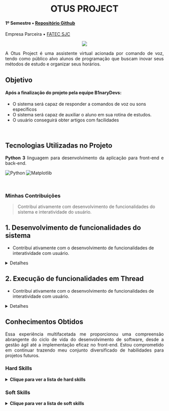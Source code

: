 <div class="semestre1">

<div align=center>
<h1>OTUS PROJECT</h1>
</div>

<h4> 1º Semestre • <a href="https://github.com/B1nary-Devs/OTUS-PROJECT">Repositório Github</a></h4>
<p align="justify"> Empresa Parceira • <a href="https://fatecsjc-prd.azurewebsites.net">FATEC SJC</a></p>

<p align="center"><img src="https://github.com/WallaceHS20/Bertoti/assets/101594950/2858b006-347d-4796-9a4b-c5edb0c4ea19" widht="20%"></img>

<p align="justify"> A Otus Project é uma assistente virtual acionada por comando de voz, tendo como público alvo alunos de programação que buscam inovar seus métodos de estudo e organizar seus horários.</p>

  <h2> <a name="Objetivo">Objetivo</a> </h2>

#### Após a finalização do projeto pela equipe B1naryDevs:
* O sistema será capaz de responder a comandos de voz ou sons específicos
* O sistema será capaz de auxiliar o aluno em sua rotina de estudos.
* O usuário conseguirá obter artigos com facilidades
  
<br>

<h2>Tecnologias Utilizadas no Projeto</h2>

<p align="justify"> <strong>Python 3 </strong> linguagem para desenvolvimento da aplicação para front-end e back-end.</p>

![Python](https://img.shields.io/badge/python-3670A0?style=for-the-badge&logo=python&logoColor=ffdd54) ![Matplotlib](https://img.shields.io/badge/Matplotlib-%23ffffff.svg?style=for-the-badge&logo=Matplotlib&logoColor=black)
  
<br>
  
<h3>Minhas Contribuições</h3>

 > Contribuí ativamente com desenvolvimento de funcionalidades do sistema e interatividade do usuário.

## 1. **Desenvolvimento de funcionalidades do sistema**
   - Contribuí ativamente com o desenvolvimento de funcionalidades de interatividade com usuário.

<details>
  <summary>Detalhes</summary>

~~~~python
# A função seguinte tem como objetivo escutar o usuário e encaminha-lo para uma página de um artigo com seu respectivo assunto escolhido

def consult_art():
    while True:
        falar('DIGA O NÚMERO DO ITEM QUE DESEJA PESQUISAR EM VOZ ALTA:')
        threading.Thread(target=tocar, args=["start.mp3"]).start()
        escolha = ouvir() #variavel escolha recebe valor dito pelo usuario
        threading.Thread(target=tocar, args=["success.mp3"]).start()
        new = 0

            #caso escolha seja verdadeira, executa comando para abrir navegador com url pré-determinada
        if escolha == '1':
            webbrowser.open('https://ftp.unicamp.br/pub/apoio/treinamentos/logica/logica.pdf', new=new)
            webbrowser.open('https://www.seduc.ce.gov.br/wp-content/uploads/sites/37/2012/06/informatica_logica_de_programacao.pdf', new=new)
            webbrowser.open("https://dicasdeprogramacao.com.br/download/ebook-logica-de-programacao-para-iniciantes.pdf", new=new)
            interface.destroy() #após navegador ser aberto, fechará a interface e pausa a repetição
            break

        elif escolha == '2':
            webbrowser.open('http://antigo.scl.ifsp.edu.br/portal/arquivos/2016.05.04_Apostila_Python_-_PET_ADS_S%C3%A3o_Carlos.pdf', new=new)
            webbrowser.open('https://irias.com.br/blog/python-mysql-criando-um-crud-completo/', new=new)
            interface.destroy()
            break

        elif escolha == '3':
            webbrowser.open('https://www.devmedia.com.br/instalando-e-configurando-a-nova-versao-do-mysql/25813', new=new)
            webbrowser.open('http://www.telecentros.sp.gov.br/saber/apostilas/antigas/apostila_sql.pdf', new=new)
            interface.destroy()
            break

        else:
            falar("Diga um valor compatível com a lista!") # caso escolha do usuraio seja incompativel com itens da lista
~~~~
  
</details>

## 2. **Execução de funcionalidades em Thread**
   - Contribuí ativamente com o desenvolvimento de funcionalidades de interatividade com usuário.

<details>
  <summary>Detalhes</summary>

~~~~python
# EXECUÇÃO DE DUAS FUNCIONALIDADES SIMULTÂNEAS ( INTERFACE E SISTEMA DE VOZ )
def guia_de_estudo():
    global interface
    interface = Tk()
    image = Image.open("imagens\\fundo_consult.png")
    photo = ImageTk.PhotoImage(image, master=interface)
    fundo = tk.Label(interface, image=photo)
    fundo.image = image
    fundo.pack()
    interface.geometry('800x650+250+5')
    interface.title("Guia de estudo")
    threading.Thread(target=questionario).start() # executar função simultaneamente com interface
    interface.mainloop() #executa a abertura da interface
~~~~
  
</details>

<h2>Conhecimentos Obtidos</h2>
<p align="justify">Essa experiência multifacetada me proporcionou uma compreensão abrangente do ciclo de vida do desenvolvimento de software, desde a gestão ágil até a implementação eficaz no front-end. Estou comprometido em continuar trazendo meu conjunto diversificado de habilidades para projetos futuros.</p>
<h3>Hard Skills </h3>
<details>
  <summary><b>Clique para ver a lista de hard skills</b></summary>
  <br>
  <table align="center">
    <tr>
      <th width="300px">Tecnologia/Metodologia</th>
      <th width="300px">Classificação</th>
    </tr>
    <tr>
      <td>Python</td>
      <td>Sei fazer com Autonomia</td>
    </tr>
    <tr>
      <td>Git</td>
      <td>Sei fazer com Ajuda</td>
    </tr>
  </table>
</details>
<h3>Soft Skills </h3>
<details>
<summary><b>Clique para ver a lista de soft skills</b></summary>
  <br>
  <table border="1" cellspacing="0" cellpadding="8">
  <tr>
    <th style="background-color: #dce6f1;">Habilidade</th>
    <th style="background-color: #dce6f1;">Descrição</th>
  </tr>
  <tr>
    <td style="background-color: #f2f2f2;">Proatividade</td>
    <td>Precisei tomar iniciativas para antecipar problemas e propor soluções antes que surgissem.</td>
  </tr>
  <tr>
    <td style="background-color: #f2f2f2;">Visão de Negócio</td>
    <td>Precisei entender o impacto das minhas ações no negócio e alinhar minhas atividades com os objetivos estratégicos da empresa.</td>
  </tr>
  <tr>
    <td style="background-color: #f2f2f2;">Comunicação</td>
    <td>Precisei comunicar de forma clara e eficaz com a equipe para alinhar expectativas e compartilhar informações importantes.</td>
  </tr>
  <tr>
    <td style="background-color: #f2f2f2;">Organização e Planejamento</td>
    <td>Precisei planejar e organizar minhas tarefas para cumprir prazos e garantir a eficiência no desenvolvimento do projeto.</td>
  </tr>
</table>

</details>
